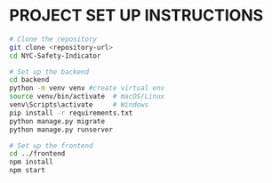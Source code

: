 # PROJECT SET UP INSTRUCTIONS
```bash
# Clone the repository
git clone <repository-url>
cd NYC-Safety-Indicator
```

```bash
# Set up the backend
cd backend
python -m venv venv #create virtual env
source venv/bin/activate  # macOS/Linux
venv\Scripts\activate     # Windows
pip install -r requirements.txt
python manage.py migrate
python manage.py runserver
```

```bash
# Set up the frontend
cd ../frontend
npm install
npm start
```

